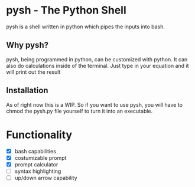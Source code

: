 # pysh - The Python Shell

pysh is a shell written in python which pipes the inputs into bash.

## Why pysh?

pysh, being programmed in python, can be customized with python. It can also do calculations inside of the terminal. Just type in your equation and it will print out the result

## Installation

As of right now this is a WIP. So if you want to use pysh, you will have to chmod the pysh.py file yourself to turn it into an executable.  

# Functionality

- [x] bash capabilities
- [x] costumizable prompt
- [x] prompt calculator
- [ ] syntax highlighting
- [ ] up/down arrow capability
